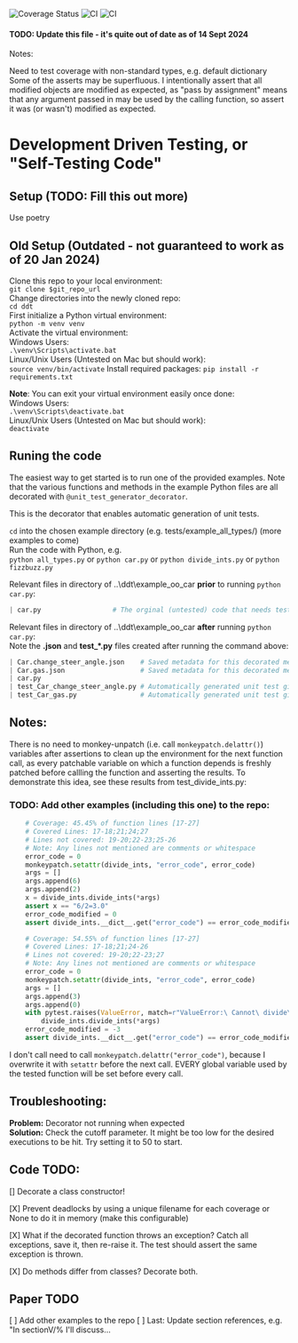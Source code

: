![Coverage Status](./coverage-badge.svg?dummy=8484744)
![CI](https://github.com/jahatfi/ddt/actions/workflows/python-app-ubuntu.yml/badge.svg)
![CI](https://github.com/jahatfi/ddt/actions/workflows/python-app-windows.yml/badge.svg)
#### TODO: Update this file - it's quite out of date as of 14 Sept 2024
Notes:

Need to test coverage with non-standard types, e.g. default dictionary 
Some of the asserts may be superfluous.  I intentionally assert that all modified objects are modified as expected, as "pass by assignment" means
that any argument passed in may be used by the calling function, so assert it was (or wasn't) modified as expected.

# Development Driven Testing, or "Self-Testing Code"

## Setup (TODO: Fill this out more)
Use poetry 

## Old Setup (Outdated - not guaranteed to work as of 20 Jan 2024)
Clone this repo to your local environment:  
`git clone $git_repo_url`  
Change directories into the newly cloned repo:  
`cd ddt`  
First initialize a Python virtual environment:  
`python -m venv venv`  
Activate the virtual environment:  
Windows Users:  
`.\venv\Scripts\activate.bat`  
Linux/Unix Users (Untested on Mac but should work):  
`source venv/bin/activate`
Install required packages:
`pip install -r requirements.txt`

**Note**:
You can exit your virtual environment easily once done:  
Windows Users:  
`.\venv\Scripts\deactivate.bat`  
Linux/Unix Users (Untested on Mac but should work):  
`deactivate`

## Runing the code

The easiest way to get started is to run one of the provided examples.
Note that the various functions and methods in the example Python files 
are all decorated with `@unit_test_generator_decorator`.

This is the decorator that enables automatic generation of unit tests.

`cd` into the chosen example directory (e.g. tests/example_all_types/) 
(more examples to come)  
Run the code with Python, e.g.  
    `python all_types.py` or 
    `python car.py` or 
    `python divide_ints.py` or 
    `python fizzbuzz.py`

Relevant files in directory of ..\ddt\example_oo_car **prior** 
to running `python car.py`:
```python
| car.py                  # The orginal (untested) code that needs tests!
```
Relevant files in directory of ..\ddt\example_oo_car **after** running `python car.py`:  
Note the **.json** and **test_*.py** files created after running the command above:
```python
| Car.change_steer_angle.json    # Saved metadata for this decorated method
| Car.gas.json                   # Saved metadata for this decorated method
| car.py
| test_Car_change_steer_angle.py # Automatically generated unit test given car.py
| test_Car_gas.py                # Automatically generated unit test given car.py
```
## Notes:
There is no need to monkey-unpatch (i.e. call `monkeypatch.delattr()`) 
variables after assertions to clean up the environment for the next 
function call, as every patchable variable on which a function 
depends is freshly patched before callling the function and 
asserting the results.
To demonstrate this idea, see these results from test_divide_ints.py:
### TODO: Add other examples (including this one) to the repo:
```python
    # Coverage: 45.45% of function lines [17-27]
    # Covered Lines: 17-18;21;24;27
    # Lines not covered: 19-20;22-23;25-26
    # Note: Any lines not mentioned are comments or whitespace
    error_code = 0
    monkeypatch.setattr(divide_ints, "error_code", error_code)
    args = []
    args.append(6)
    args.append(2)
    x = divide_ints.divide_ints(*args)
    assert x == "6/2=3.0"
    error_code_modified = 0
    assert divide_ints.__dict__.get("error_code") == error_code_modified

    # Coverage: 54.55% of function lines [17-27]
    # Covered Lines: 17-18;21;24-26
    # Lines not covered: 19-20;22-23;27
    # Note: Any lines not mentioned are comments or whitespace
    error_code = 0
    monkeypatch.setattr(divide_ints, "error_code", error_code)
    args = []
    args.append(3)
    args.append(0)
    with pytest.raises(ValueError, match=r"ValueError:\ Cannot\ divide\ by\ zero!"):
        divide_ints.divide_ints(*args)
    error_code_modified = -3
    assert divide_ints.__dict__.get("error_code") == error_code_modified
```
I don't call need to call `monkeypatch.delattr("error_code")`, 
because I overwrite it with `setattr` before the next call.  EVERY global variable 
used by the tested function will be set before every call.

## Troubleshooting:
**Problem:** Decorator not running when expected  
**Solution:**  Check the cutoff parameter.
It might be too low for the desired executions to be hit.
Try setting it to 50 to start.


## Code TODO:
[] Decorate a class constructor!   

[X] Prevent deadlocks by using a unique filename 
for each coverage or None to do it in memory (make this configurable)

[X] What if the decorated function throws an exception?
Catch all exceptions, save it, then re-raise it.
The test should assert the same exception is thrown.

[X] Do methods differ from classes?  Decorate both.

## Paper TODO

[ ] Add other examples to the repo
[ ] Last: Update section references, e.g. "In sectionV/% I'll discuss...
